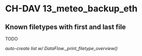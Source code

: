 # CH-DAV 13_meteo_backup_eth

## Known filetypes with first and last file

TODO

*auto-create list w/ DataFlow._print_filetype_overview()*